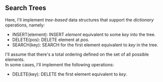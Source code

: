 ## Search Trees
Here, I'll implement _tree-based_ data structures that support the _dictionary_ operations, namely:
* INSERT(element): INSERT _element_ equivalent to some *key* into the tree.
* DELETE(pos): DELETE element at _pos_.
* SEARCH(key): SEARCH for the first element equivalent to _key_ in the tree.

I'll assume that there's a total ordering defined on the set of all possible elements.  
In some cases, I'll implement the following operations:
* DELETE(key): DELETE the first element equivalent to _key_.